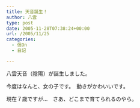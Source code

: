 ```yaml
---
title: 天音誕生！
author: 八雲
type: post
date: 2005-11-28T07:38:24+00:00
url: /2005/11/25
categories:
  - 信On
  - 日記

---
```

八雲天音（陰陽）が誕生しました。
  
今度はなんと、女の子です。　動きがかわいいです。
	  
現在７歳ですが…　さあ、どこまで育てられるのやら。